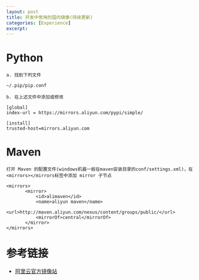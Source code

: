 ```yaml
---
layout: post
title: 开发中常用的国内镜像(持续更新)
categories: [Experience]
excerpt: 
---
```


# Python
```
a. 找到下列文件

~/.pip/pip.conf

b. 在上述文件中添加或修改

[global]
index-url = https://mirrors.aliyun.com/pypi/simple/

[install]
trusted-host=mirrors.aliyun.com
```

# Maven
```
打开 Maven 的配置文件(windows机器一般在maven安装目录的conf/settings.xml)，在<mirrors></mirrors标签中添加 mirror 子节点

<mirrors>
       <mirror>
           <id>alimaven</id>
           <name>aliyun maven</name>
           <url>http://maven.aliyun.com/nexus/content/groups/public/</url>
           <mirrorOf>central</mirrorOf>
       </mirror>
</mirrors>
```

# 参考链接
- [阿里云官方镜像站](https://developer.aliyun.com/mirror/?spm=a2c6h.12883283.1364563.38.1f1f201cCjNHa2)